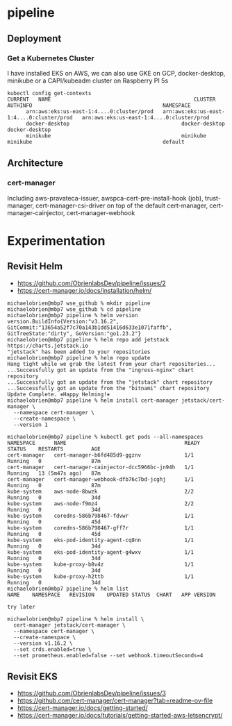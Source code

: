 # pipeline

## Deployment
### Get a Kubernetes Cluster
  I have installed EKS on AWS, we can also use GKE on GCP, docker-desktop, minikube or a CAPI/kubeadm cluster on Raspberry PI 5s
```
kubectl config get-contexts
CURRENT   NAME                                              CLUSTER                                           AUTHINFO                                          NAMESPACE
      arn:aws:eks:us-east-1:4....0:cluster/prod   arn:aws:eks:us-east-1:4....0:cluster/prod   arn:aws:eks:us-east-1:4....0:cluster/prod   
      docker-desktop                                    docker-desktop                                    docker-desktop                                    
      minikube                                          minikube                                          minikube                                          default
```


## Architecture
### cert-manager
Including aws-pravateca-issuer, awspca-cert-pre-install-hook (job), trust-manager, cert-manager-csi-driver on top of the default cert-manager, cert-manager-cainjector, cert-manager-webhook


# Experimentation
## Revisit Helm
- https://github.com/ObrienlabsDev/pipeline/issues/2
- https://cert-manager.io/docs/installation/helm/
```
michaelobrien@mbp7 wse_github % mkdir pipeline
michaelobrien@mbp7 wse_github % cd pipeline 
michaelobrien@mbp7 pipeline % helm version                                     
version.BuildInfo{Version:"v3.16.2", GitCommit:"13654a52f7c70a143b1dd51416d633e1071faffb", GitTreeState:"dirty", GoVersion:"go1.23.2"}
michaelobrien@mbp7 pipeline % helm repo add jetstack https://charts.jetstack.io
"jetstack" has been added to your repositories
michaelobrien@mbp7 pipeline % helm repo update
Hang tight while we grab the latest from your chart repositories...
...Successfully got an update from the "ingress-nginx" chart repository
...Successfully got an update from the "jetstack" chart repository
...Successfully got an update from the "bitnami" chart repository
Update Complete. ⎈Happy Helming!⎈
michaelobrien@mbp7 pipeline % helm install cert-manager jetstack/cert-manager \
  --namespace cert-manager \
  --create-namespace \
  --version 1

michaelobrien@mbp7 pipeline % kubectl get pods --all-namespaces
NAMESPACE      NAME                                      READY   STATUS    RESTARTS         AGE
cert-manager   cert-manager-b6fd485d9-ggznv              1/1     Running   0                87m
cert-manager   cert-manager-cainjector-dcc5966bc-jn94h   1/1     Running   13 (5m47s ago)   87m
cert-manager   cert-manager-webhook-dfb76c7bd-jcghj      1/1     Running   0                87m
kube-system    aws-node-8bwzk                            2/2     Running   0                34d
kube-system    aws-node-f9mz4                            2/2     Running   0                34d
kube-system    coredns-586b798467-fdvwr                  1/1     Running   0                45d
kube-system    coredns-586b798467-gff7r                  1/1     Running   0                45d
kube-system    eks-pod-identity-agent-cq8nn              1/1     Running   0                34d
kube-system    eks-pod-identity-agent-g4wxv              1/1     Running   0                34d
kube-system    kube-proxy-b8v4z                          1/1     Running   0                34d
kube-system    kube-proxy-h2ttb                          1/1     Running   0                34d
michaelobrien@mbp7 pipeline % helm list
NAME	NAMESPACE	REVISION	UPDATED	STATUS	CHART	APP VERSION

try later

michaelobrien@mbp7 pipeline % helm install \
  cert-manager jetstack/cert-manager \
  --namespace cert-manager \
  --create-namespace \
  --version v1.16.2 \
  --set crds.enabled=true \
  --set prometheus.enabled=false --set webhook.timeoutSeconds=4

```

## Revisit EKS
- https://github.com/ObrienlabsDev/pipeline/issues/3
- https://github.com/cert-manager/cert-manager?tab=readme-ov-file
- https://cert-manager.io/docs/getting-started/
- https://cert-manager.io/docs/tutorials/getting-started-aws-letsencrypt/

```

```